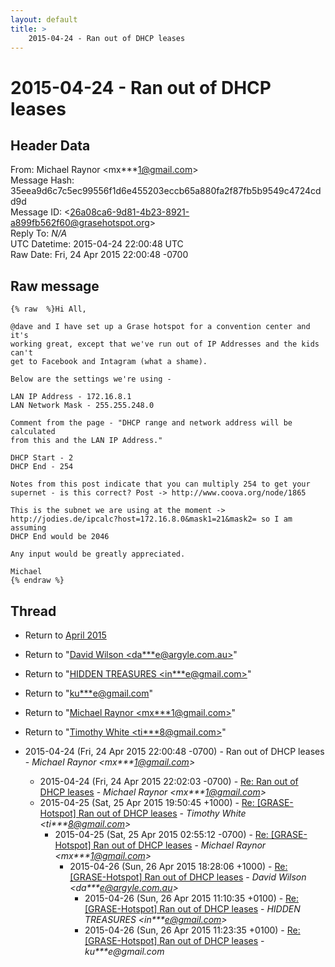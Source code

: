 ```yaml
---
layout: default
title: >
    2015-04-24 - Ran out of DHCP leases
---
```


# 2015-04-24 - Ran out of DHCP leases

## Header Data

From: Michael Raynor \<mx***1@gmail.com\><br>
Message Hash: 35eea9d6c7c5ec99556f1d6e455203eccb65a880fa2f87fb5b9549c4724cdd9d<br>
Message ID: \<26a08ca6-9d81-4b23-8921-a899fb562f60@grasehotspot.org\><br>
Reply To: _N/A_<br>
UTC Datetime: 2015-04-24 22:00:48 UTC<br>
Raw Date: Fri, 24 Apr 2015 22:00:48 -0700<br>

## Raw message

```
{% raw  %}Hi All,

@dave and I have set up a Grase hotspot for a convention center and it's 
working great, except that we've run out of IP Addresses and the kids can't 
get to Facebook and Intagram (what a shame).

Below are the settings we're using -

LAN IP Address - 172.16.8.1
LAN Network Mask - 255.255.248.0

Comment from the page - "DHCP range and network address will be calculated 
from this and the LAN IP Address."

DHCP Start - 2
DHCP End - 254

Notes from this post indicate that you can multiply 254 to get your 
supernet - is this correct? Post -> http://www.coova.org/node/1865

This is the subnet we are using at the moment -> 
http://jodies.de/ipcalc?host=172.16.8.0&mask1=21&mask2= so I am assuming 
DHCP End would be 2046

Any input would be greatly appreciated.

Michael
{% endraw %}
```

## Thread

+ Return to [April 2015](/archive/2015/04)

+ Return to "[David Wilson <da***e<span>@</span>argyle.com.au>](/authors/da___e_at_argyle_com_au)"
+ Return to "[HIDDEN TREASURES <in***e<span>@</span>gmail.com>](/authors/in___e_at_gmail_com)"
+ Return to "[ku***e<span>@</span>gmail.com](/authors/ku___e_at_gmail_com)"
+ Return to "[Michael Raynor <mx***1<span>@</span>gmail.com>](/authors/mx___1_at_gmail_com)"
+ Return to "[Timothy White <ti***8<span>@</span>gmail.com>](/authors/ti___8_at_gmail_com)"

+ 2015-04-24 (Fri, 24 Apr 2015 22:00:48 -0700) - Ran out of DHCP leases - _Michael Raynor \<mx***1@gmail.com\>_
  + 2015-04-24 (Fri, 24 Apr 2015 22:02:03 -0700) - [Re: Ran out of DHCP leases](/archive/2015/04/088ce5cd30cf6dfe3b3fac37fd011276910478268c125e732163dd8a5ae00f6b) - _Michael Raynor \<mx***1@gmail.com\>_
  + 2015-04-25 (Sat, 25 Apr 2015 19:50:45 +1000) - [Re: [GRASE-Hotspot] Ran out of DHCP leases](/archive/2015/04/dcd82be447ccc796a387922678bc952b3194cf2ffee33a2994c943c65110e195) - _Timothy White \<ti***8@gmail.com\>_
    + 2015-04-25 (Sat, 25 Apr 2015 02:55:12 -0700) - [Re: [GRASE-Hotspot] Ran out of DHCP leases](/archive/2015/04/485e9b23d9630fbf8bb600c6bcfb8d7d90e3e67211f0ecdd796b10db08c83653) - _Michael Raynor \<mx***1@gmail.com\>_
      + 2015-04-26 (Sun, 26 Apr 2015 18:28:06 +1000) - [Re: [GRASE-Hotspot] Ran out of DHCP leases](/archive/2015/04/1e464993abedd835d0f6f1447973de8b4d9b81426ae93d373af410b29f64923f) - _David Wilson \<da***e@argyle.com.au\>_
        + 2015-04-26 (Sun, 26 Apr 2015 11:10:35 +0100) - [Re: [GRASE-Hotspot] Ran out of DHCP leases](/archive/2015/04/1f896d1bbce1fc4a4c681f4beb8065ddc42652d8a698f969576ef1a507145319) - _HIDDEN TREASURES \<in***e@gmail.com\>_
        + 2015-04-26 (Sun, 26 Apr 2015 11:23:35 +0100) - [Re: [GRASE-Hotspot] Ran out of DHCP leases](/archive/2015/04/25c6ac2bd5d21b0609ae9788ef5d77be9692d8b4950b6124f2df2f98301e0b9a) - _ku***e@gmail.com_

